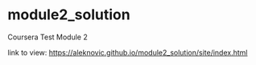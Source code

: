 # module2_solution
Coursera Test Module 2

link to view: https://aleknovic.github.io/module2_solution/site/index.html
